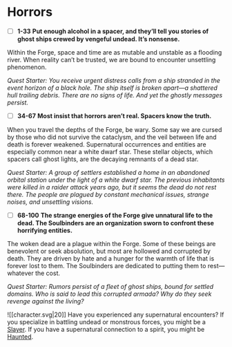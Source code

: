 # Horrors
- [ ]  **1-33**  **Put enough alcohol in a spacer, and they’ll tell you stories of ghost ships crewed by vengeful undead. It’s nonsense.** 
 
Within the Forge, space and time are as mutable and unstable as a flooding river. When reality can’t be trusted, we are bound to encounter unsettling phenomenon.

*Quest Starter: You receive urgent distress calls from a ship stranded in the event horizon of a black hole. The ship itself is broken apart—a shattered hull trailing debris. There are no signs of life. And yet the ghostly messages persist.*

- [ ]  **34-67**  **Most insist that horrors aren’t real. Spacers know the truth.**
  
When you travel the depths of the Forge, be wary. Some say we are cursed by those who did not survive the cataclysm, and the veil between life and death is forever weakened. Supernatural occurrences and entities are especially common near a white dwarf star. These stellar objects, which spacers call ghost lights, are the decaying remnants of a dead star.

*Quest Starter: A group of settlers established a home in an abandoned orbital station under the light of a white dwarf star. The previous inhabitants were killed in a raider attack years ago, but it seems the dead do not rest there. The people are plagued by constant mechanical issues, strange noises, and unsettling visions.*

- [ ]  **68-100**  **The strange energies of the Forge give unnatural life to the dead. The Soulbinders are an organization sworn to confront these horrifying entities.** 
 
The woken dead are a plague within the Forge. Some of these beings are benevolent or seek absolution, but most are hollowed and corrupted by death. They are driven by hate and a hunger for the warmth of life that is forever lost to them. The Soulbinders are dedicated to putting them to rest—whatever the cost.

*Quest Starter: Rumors persist of a fleet of ghost ships, bound for settled domains. Who is said to lead this corrupted armada? Why do they seek revenge against the living?*

![[character.svg|20]] Have you experienced any supernatural encounters? If you specialize in battling undead or monstrous forces, you might be a [Slayer](Assets/Path/slayer). If you have a supernatural connection to a spirit, you might be [Haunted](Assets/Path/haunted).